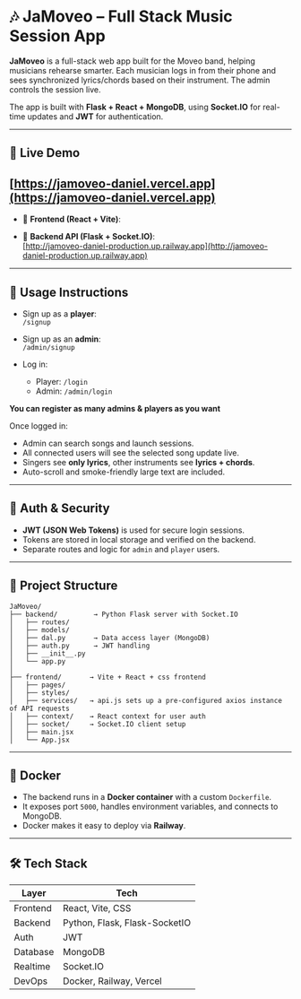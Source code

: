 # 🎶 JaMoveo – Full Stack Music Session App

**JaMoveo** is a full-stack web app built for the Moveo band, helping musicians rehearse smarter. Each musician logs in from their phone and sees synchronized lyrics/chords based on their instrument. The admin controls the session live.

The app is built with **Flask + React + MongoDB**, using **Socket.IO** for real-time updates and **JWT** for authentication.

---

## 🚀 Live Demo
##  [https://jamoveo-daniel.vercel.app](https://jamoveo-daniel.vercel.app)
- 🔗 **Frontend (React + Vite)**:  


- 🔗 **Backend API (Flask + Socket.IO)**:  
  [http://jamoveo-daniel-production.up.railway.app](http://jamoveo-daniel-production.up.railway.app)

---

## 🧪 Usage Instructions

- Sign up as a **player**:  
  `/signup`

- Sign up as an **admin**:  
  `/admin/signup`

- Log in:  
  - Player: `/login`  
  - Admin: `/admin/login`
    
**You can register as many admins & players as you want**

Once logged in:
- Admin can search songs and launch sessions.
- All connected users will see the selected song update live.
- Singers see **only lyrics**, other instruments see **lyrics + chords**.
- Auto-scroll and smoke-friendly large text are included.

---

## 🔐 Auth & Security

- **JWT (JSON Web Tokens)** is used for secure login sessions.
- Tokens are stored in local storage and verified on the backend.
- Separate routes and logic for `admin` and `player` users.

---

## 🧱 Project Structure

```plaintext
JaMoveo/
├── backend/         → Python Flask server with Socket.IO
│   ├── routes/
│   ├── models/
│   ├── dal.py       → Data access layer (MongoDB)
│   ├── auth.py      → JWT handling
│   ├── __init__.py     
│   └── app.py
│
├── frontend/       → Vite + React + css frontend
│   ├── pages/
│   ├── styles/
│   ├── services/   → api.js sets up a pre-configured axios instance of API requests
│   ├── context/    → React context for user auth
│   ├── socket/     → Socket.IO client setup
│   ├── main.jsx
│   └── App.jsx
```

---

## 🐳 Docker

- The backend runs in a **Docker container** with a custom `Dockerfile`.
- It exposes port `5000`, handles environment variables, and connects to MongoDB.
- Docker makes it easy to deploy via **Railway**.

---

## 🛠️ Tech Stack

| Layer       | Tech                            |
|-------------|---------------------------------|
| Frontend    | React, Vite,  CSS               |
| Backend     | Python, Flask, Flask-SocketIO   |
| Auth        | JWT                             |
| Database    | MongoDB                         |
| Realtime    | Socket.IO                       |
| DevOps      | Docker, Railway, Vercel         |
